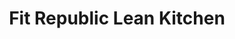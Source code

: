 ---
title: "Fit Republic Lean Kitchen"
url: /maryville/fit-republic-lean-kitchen/
shop: Nahrungsergänzung
---